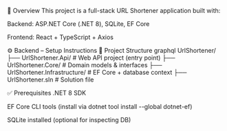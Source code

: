 🧠 Overview
This project is a full-stack URL Shortener application built with:

Backend: ASP.NET Core (.NET 8), SQLite, EF Core

Frontend: React + TypeScript + Axios

⚙️ Backend – Setup Instructions
📁 Project Structure
graphql
UrlShortener/
├── UrlShortener.Api/             # Web API project (entry point)
├── UrlShortener.Core/           # Domain models & interfaces
├── UrlShortener.Infrastructure/ # EF Core + database context
├── UrlShortener.sln             # Solution file

✅ Prerequisites
.NET 8 SDK

EF Core CLI tools (install via dotnet tool install --global dotnet-ef)

SQLite installed (optional for inspecting DB)

